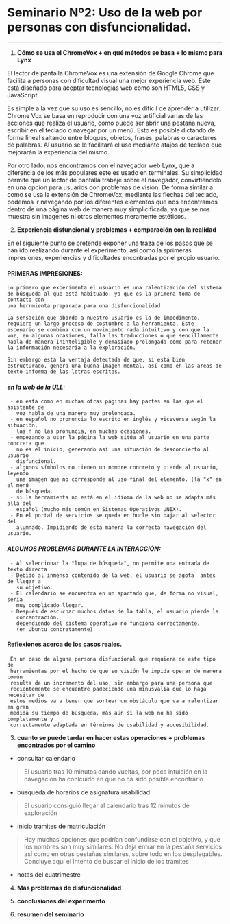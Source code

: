 
# Seminario Nº2: Uso de la web por personas con disfuncionalidad.

***

1. **Cómo se usa el ChromeVox + en qué métodos se basa +  lo mismo para Lynx**

El lector de pantalla ChromeVox es una extensión de Google Chrome que facilita a personas con dificultad visual una mejor experiencia web. Éste está diseñado para aceptar tecnologías web como son HTML5, CSS y JavaScript.

Es simple a la vez que su uso es sencillo, no es difícil de aprender a utilizar. Chrome Vox se basa en reproducir con una voz artificial varias de las acciones que realiza el usuario, como puede ser abrir una pestaña nueva, escribir en el teclado o navegar por un menú. Esto es posible dictando de forma lineal saltando entre bloques, objetos, frases, palabras o caracteres de palabras. Al usuario se le facilitará el uso mediante atajos de teclado que mejorarán la experiencia del mismo. 

Por otro lado, nos encontramos con el navegador web Lynx, que a diferencia de los más populares este es usado en terminales. Su simplicidad permite que un lector de pantalla trabaje sobre el navegador, convirtiéndolo en una opción para usuarios con problemas de visión. De forma similar a como se usa la extensión de ChromeVox, mediante las flechas del teclado, podemos ir navegando por los diferentes elementos que nos encontramos dentro de una página web de manera muy simplicificada, ya que se nos muestra sin imagenes ni otros elementos meramente estéticos.


2. **Experiencia disfuncional y problemas + comparación con la realidad**

  En el siguiente punto se pretende exponer una traza de los pasos que se han ido realizando durante el experimento, así como la sprimeras impresiones, experiencias y dificultades encontradas por el propio usuario.

  #### PRIMERAS IMPRESIONES: 
   
    Lo primero que experimenta el usuario es una ralentización del sistema de búsqueda al que está habituado, ya que es la primera toma de contacto con 
    una herrmienta preparada para una disfuncionalidad.

    La sensación que aborda a nuestro usuario es la de impedimento, requiere un largo proceso de costumbre a la herramienta. Este escenario se combina con un movimiento nada intuitivo y con que la voz, en algunas ocasiones, falla las traducciones o que sencillamente habla de manera ininteligible y demasiado prolongada como para retener la información necesaria a la exploración.

    Sin embargo está la ventaja detectada de que, si está bien estructurado, genera una buena imagen mental, así como en las areas de texto informa de las letras escritas.

   

  #### ***en la web de la ULL:***
     - en esta como en muchas otras páginas hay partes en las que el asistente de 
       voz habla de una manera muy prolongada. 
     - en español no pronuncia lo escrito en inglés y viceversa según la situación, 
       las ñ no las pronuncia, en muchas ocasiones.
     - empezando a usar la página la web sitúa al usuario en una parte concreta que 
       no es el inicio, generando así una situación de desconcierto al usuario 
       disfuncional.
     - algunos símbolos no tienen un nombre concreto y pierde al usuario, leyendo  
       una imagen que no corresponde al uso final del elemento. (la "x" en el menú 
       de búsqueda.
     - si la herramienta no está en el idioma de la web no se adapta más allá del 
       español (mucho más común en Sistemas Operativos UNIX).
     - En el portal de servicios se queda en bucle sin bajar al selector del 
       alumnado. Impidiendo de esta manera la correcta navegación del usuario.

  #### ***ALGUNOS PROBLEMAS DURANTE LA INTERACCIÓN:***
     - Al seleccionar la "lupa de búsqueda", no permite una entrada de texto directa
     - Debido al inmenso contenido de la web, el usuario se agota  antes de llegar a 
       su objetivo.
     - El calendario se encuentra en un apartado que, de forma no visual, seria      
       muy complicado llegar.
     - Después de escuchar muchos datos de la tabla, el usuario pierde la  
       concentración.
       dependiendo del sistema operativo no funciona correctamente.  
       (en Ubuntu concretamente)
  
  #### Reflexiones acerca de los casos reales.

     En un caso de alguna persona disfuncional que requiera de este tipo de 
     herramientas por el hecho de que su visión le impida operar de manera común 
     resulta de un incremento del uso, sin embargo para una persona que 
     recientemente se encuentre padeciendo una minusvalía que lo haga necesitar de 
     estos medios va a tener que sortear un obstáculo que va a ralentizar en gran 
     medida su tiempo de búsqueda, más aún si la web no ha sido completamente y 
     correctamente adaptada en términos de usabilidad y accesibilidad.

3. **cuanto se puede tardar en hacer estas operaciones + problemas encontrados por el camino**
  
  
  - consultar calendario
  
  
  > El usuario tras 10 minutos dando vueltas, por poca intuición en la navegación ha conlcuido en que no ha sido posible encontrarlo
  
  
  - búsqueda de horarios de asignatura usabilidad
  
  
  > El usuario consiguió llegar al calendario tras 12 minutos de exploración
  
  
  - inicio trámites de matriculación
  
  
  > Hay muchas opciones que podrían confundirse con el objetivo, y que los nombres son muy similares.
  > No deja entrar en la pestaña servicios así como en otras pestañas similares, sobre todo en los desplegables.
  > Concluye aquí el intento de buscar el inicio de los trámites 
  
  
  - notas del cuatrimestre
  
  > 

4. **Más problemas de disfuncionalidad**

5. **conclusiones del experimento**

6. **resumen del seminario**
